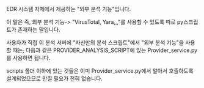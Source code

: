 EDR 시스템 자체에서 제공하는 "외부 분석 기능"입니다. 

이 말은 즉, 외부 분석 기능-> "VirusTotal, Yara,,,"를 사용할 수 있도록 따로 py스크립트가 존재하는 말입니다.

사용자가 직접 이 분석 서버에 "자신만의 분석 스크립트"에서 "외부 분석 기능"을 사용할 때는, 다음과 같은 PROVIDER_ANALYSIS_SCRIPT에 있는
Provider_service.py를 사용하면 됩니다. 

scripts 폴더 이하에 있는 것들은 이미 Provider_service.py에서 알아서 호출하도록 설계되었으므로 만질 필요가 전혀 없습니다.
